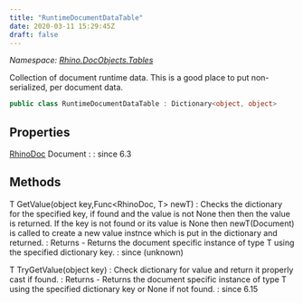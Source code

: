 ```yaml
---
title: "RuntimeDocumentDataTable"
date: 2020-03-11 15:29:45Z
draft: false
---
```


*Namespace: [Rhino.DocObjects.Tables](../)*

Collection of document runtime data. This is a good place to
   put non-serialized, per document data.
```cs
public class RuntimeDocumentDataTable : Dictionary<object, object>
```
## Properties

[RhinoDoc](/rhinocommon/rhino/rhinodoc/) Document
: 
: since 6.3
## Methods

T GetValue(object key,Func<RhinoDoc, T> newT)
: Checks the dictionary for the specified key, if found and the value is not
     None then then the value is returned.  If the key is not found or its value
     is None then newT(Document) is called to create a new value instnce which
     is put in the dictionary and returned.
: Returns - Returns the document specific instance of type T using the specified
     dictionary key.
: since (unknown)

T TryGetValue(object key)
: Check dictionary for value and return it properly cast if
     found.
: Returns - Returns the document specific instance of type T using the specified
     dictionary key or None if not found.
: since 6.15
